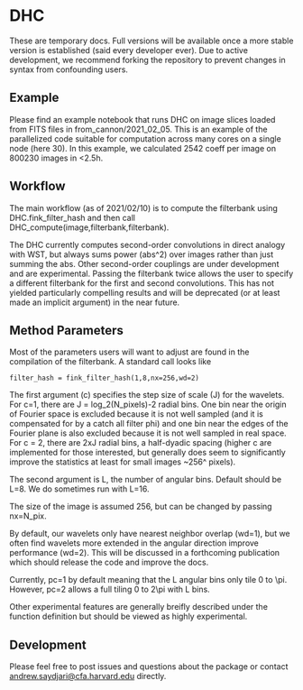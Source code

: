# DHC

These are temporary docs. Full versions will be available once a more stable version is established (said every developer ever). Due to active development, we recommend forking the repository to prevent changes in syntax from confounding users.

## Example

Please find an example notebook that runs DHC on image slices loaded from FITS files in from_cannon/2021_02_05. This is an example of the parallelized code suitable for computation across many cores on a single node (here 30). In this example, we calculated 2542 coeff per image on 800230 images in <2.5h. 

## Workflow

The main workflow (as of 2021/02/10) is to compute the filterbank using DHC.fink_filter_hash and then call DHC_compute(image,filterbank,filterbank).

The DHC currently computes second-order convolutions in direct analogy with WST, but always sums power (abs^2) over images rather than just summing the abs. Other second-order couplings are under development and are experimental. Passing the filterbank twice allows the user to specify a different filterbank for the first and second convolutions. This has not yielded particularly compelling results and will be deprecated (or at least made an implicit argument) in the near future.

## Method Parameters

Most of the parameters users will want to adjust are found in the compilation of the filterbank. A standard call looks like

`
filter_hash = fink_filter_hash(1,8,nx=256,wd=2)
`

The first argument (c) specifies the step size of scale (J) for the wavelets. For c=1, there are J = log_2(N_pixels)-2 radial bins. One bin near the origin of Fourier space is excluded because it is not well sampled (and it is compensated for by a catch all filter phi) and one bin near the edges of the Fourier plane is also excluded because it is not well sampled in real space. For c = 2, there are 2xJ radial bins, a half-dyadic spacing (higher c are implemented for those interested, but generally does seem to significantly improve the statistics at least for small images ~256^ pixels).

The second argument is L, the number of angular bins. Default should be L=8. We do sometimes run with L=16. 

The size of the image is assumed 256, but can be changed by passing nx=N_pix.

By default, our wavelets only have nearest neighbor overlap (wd=1), but we often find wavelets more extended in the angular direction improve performance (wd=2). This will be discussed in a forthcoming publication which should release the code and improve the docs.

Currently, pc=1 by default meaning that the L angular bins only tile 0 to \pi. However, pc=2 allows a full tiling 0 to 2\pi with L bins.

Other experimental features are generally breifly described under the function definition but should be viewed as highly experimental.

## Development

Please feel free to post issues and questions about the package or contact andrew.saydjari@cfa.harvard.edu directly.
